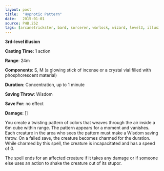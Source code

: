 ```yaml
---
layout: post
title:  "Hypnotic Pattern"
date:   2015-01-01
source: PHB.252
tags: [arcanetrickster, bard, sorcerer, warlock, wizard, level3, illusion]
---
```


**3rd-level illusion**

**Casting Time**: 1 action

**Range**: 24m

**Components**: S, M (a glowing stick of incense or a crystal vial filled with phosphorescent material)

**Duration**: Concentration, up to 1 minute

**Saving Throw**: Wisdom

**Save For**: no effect

**Damage**: []

You create a twisting pattern of colors that weaves through the air inside a 6m cube within range. The pattern appears for a moment and vanishes. Each creature in the area who sees the pattern must make a Wisdom saving throw. On a failed save, the creature becomes charmed for the duration. While charmed by this spell, the creature is incapacitated and has a speed of 0.

The spell ends for an affected creature if it takes any damage or if someone else uses an action to shake the creature out of its stupor.
